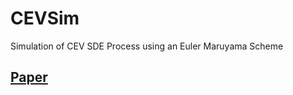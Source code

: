 # CEVSim
Simulation of CEV SDE Process using an Euler Maruyama Scheme

## [Paper](paper/CEVProcess.pdf)
